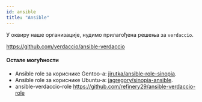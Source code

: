 ```yaml
---
id: ansible
title: "Ansible"
---
```

У оквиру наше организације, нудимо прилагођена решења за `verdaccio`.

<https://github.com/verdaccio/ansible-verdaccio>

#### Остале могућности

* Ansible role за кориснике Gentoo-а: [jirutka/ansible-role-sinopia](https://github.com/jirutka/ansible-role-sinopia).
* Ansible role за кориснике Ubuntu-а: [jagregory/sinopia-ansible](https://github.com/jagregory/sinopia-ansible).
* ansible-verdaccio-role <https://github.com/refinery29/ansible-verdaccio-role>